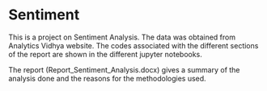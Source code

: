 # Sentiment

This is a project on Sentiment Analysis. The data was obtained from Analytics Vidhya website. The codes associated with the different sections of the report are shown in the different jupyter notebooks.

The report (Report_Sentiment_Analysis.docx) gives a summary of the analysis done and the reasons for the methodologies used.
